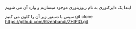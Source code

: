 ابتدا یک دایرکتوری به نام رپوزیتوری موجود میسازیم و وارد آن می شویم

سپس با دستور زیر آن را کلون می کنیم
git clone https://github.com/Rizehbandi/ZHIPIO.git


